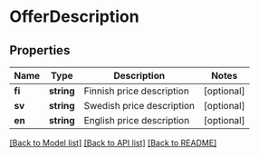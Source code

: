 # OfferDescription

## Properties
Name | Type | Description | Notes
------------ | ------------- | ------------- | -------------
**fi** | **string** | Finnish price description | [optional] 
**sv** | **string** | Swedish price description | [optional] 
**en** | **string** | English price description | [optional] 

[[Back to Model list]](../README.md#documentation-for-models) [[Back to API list]](../README.md#documentation-for-api-endpoints) [[Back to README]](../README.md)


